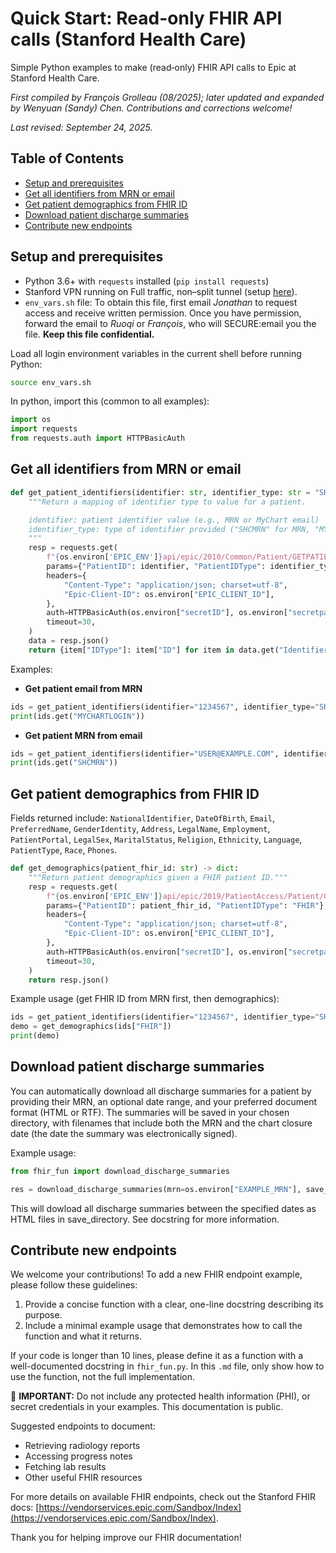 # Quick Start: Read-only FHIR API calls (Stanford Health Care)

Simple Python examples to make (read‑only) FHIR API calls to Epic at Stanford Health Care.

*First compiled by François Grolleau (08/2025); later updated and expanded by Wenyuan (Sandy) Chen. Contributions and corrections welcome!*

*Last revised: September 24, 2025.*

## Table of Contents
- [Setup and prerequisites](#setup-and-prerequisites)
- [Get all identifiers from MRN or email](#get-all-identifiers-from-mrn-or-email)
- [Get patient demographics from FHIR ID](#get-patient-demographics-from-fhir-id)
- [Download patient discharge summaries](#download-patient-discharge-summaries)
- [Contribute new endpoints](#contribute-new-endpoints)


## Setup and prerequisites

- Python 3.6+ with `requests` installed (`pip install requests`)
- Stanford VPN running on Full traffic, non–split tunnel (setup [here](https://uit.stanford.edu/service/vpn)).
- `env_vars.sh` file: To obtain this file, first email *Jonathan* to request access and receive written permission. Once you have permission, forward the email to *Ruoqi* or *François*, who will SECURE:email you the file. **Keep this file confidential.**

Load all login environment variables in the current shell before running Python:
```bash
source env_vars.sh
```

In python, import this (common to all examples):

```python
import os
import requests
from requests.auth import HTTPBasicAuth
```

## Get all identifiers from MRN or email

```python
def get_patient_identifiers(identifier: str, identifier_type: str = "SHCMRN") -> dict:
    """Return a mapping of identifier type to value for a patient.

    identifier: patient identifier value (e.g., MRN or MyChart email)
    identifier_type: type of identifier provided ("SHCMRN" for MRN, "MYCHARTLOGIN" for email)
    """
    resp = requests.get(
        f"{os.environ['EPIC_ENV']}api/epic/2010/Common/Patient/GETPATIENTIDENTIFIERS/Patient/Identifiers",
        params={"PatientID": identifier, "PatientIDType": identifier_type},
        headers={
            "Content-Type": "application/json; charset=utf-8",
            "Epic-Client-ID": os.environ["EPIC_CLIENT_ID"],
        },
        auth=HTTPBasicAuth(os.environ["secretID"], os.environ["secretpass"]),
        timeout=30,
    )
    data = resp.json()
    return {item["IDType"]: item["ID"] for item in data.get("Identifiers", [])}
```

Examples:

- **Get patient email from MRN**
```python
ids = get_patient_identifiers(identifier="1234567", identifier_type="SHCMRN")
print(ids.get("MYCHARTLOGIN"))
```

- **Get patient MRN from email**
```python
ids = get_patient_identifiers(identifier="USER@EXAMPLE.COM", identifier_type="MYCHARTLOGIN")
print(ids.get("SHCMRN"))
```


## Get patient demographics from FHIR ID

Fields returned include: `NationalIdentifier`, `DateOfBirth`, `Email`, `PreferredName`, `GenderIdentity`, `Address`, `LegalName`, `Employment`, `PatientPortal`, `LegalSex`, `MaritalStatus`, `Religion`, `Ethnicity`, `Language`, `PatientType`, `Race`, `Phones`.

```python
def get_demographics(patient_fhir_id: str) -> dict:
    """Return patient demographics given a FHIR patient ID."""
    resp = requests.get(
        f"{os.environ['EPIC_ENV']}api/epic/2019/PatientAccess/Patient/GetPatientDemographics/Patient/Demographics",
        params={"PatientID": patient_fhir_id, "PatientIDType": "FHIR"},
        headers={
            "Content-Type": "application/json; charset=utf-8",
            "Epic-Client-ID": os.environ["EPIC_CLIENT_ID"],
        },
        auth=HTTPBasicAuth(os.environ["secretID"], os.environ["secretpass"]),
        timeout=30,
    )
    return resp.json()
```

Example usage (get FHIR ID from MRN first, then demographics):
```python
ids = get_patient_identifiers(identifier="1234567", identifier_type="SHCMRN")
demo = get_demographics(ids["FHIR"])
print(demo)
```

## Download patient discharge summaries

You can automatically download all discharge summaries for a patient by providing their MRN, an optional date range, and your preferred document format (HTML or RTF). The summaries will be saved in your chosen directory, with filenames that include both the MRN and the chart closure date (the date the summary was electronically signed).

Example usage:
```python
from fhir_fun import download_discharge_summaries

res = download_discharge_summaries(mrn=os.environ["EXAMPLE_MRN"], save_directory="dc_summaries", start_date="2025-01-01", end_date="2025-12-31", doc_type="text/html")
```

This will dowload all discharge summaries between the specified dates as HTML files in save_directory. See docstring for more information.


## Contribute new endpoints

We welcome your contributions! To add a new FHIR endpoint example, please follow these guidelines:

1. Provide a concise function with a clear, one-line docstring describing its purpose.
2. Include a minimal example usage that demonstrates how to call the function and what it returns.

If your code is longer than 10 lines, please define it as a function with a well-documented docstring in `fhir_fun.py`. In this `.md` file, only show how to use the function, not the full implementation.

🚨 **IMPORTANT:** Do not include any protected health information (PHI), or secret credentials in your examples. This documentation is public.

Suggested endpoints to document:
- Retrieving radiology reports
- Accessing progress notes
- Fetching lab results
- Other useful FHIR resources

For more details on available FHIR endpoints, check out the Stanford FHIR docs: [https://vendorservices.epic.com/Sandbox/Index](https://vendorservices.epic.com/Sandbox/Index).

Thank you for helping improve our FHIR documentation!
